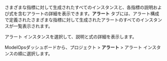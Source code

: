 さまざまな指標に対して生成されたすべてのインスタンスと、各指標の説明および式を含むアラートの詳細を表示できます。**アラート** タブには、アラート構成で定義されたさまざまな指標に対して生成されたアラートのすべてのインスタンスが一覧表示されます。

アラート インスタンスを選択して、説明と式の詳細を表示します。

ModelOpsダッシュボードから、プロジェクト > **アラート** > アラート インスタンスの順に選択します。

